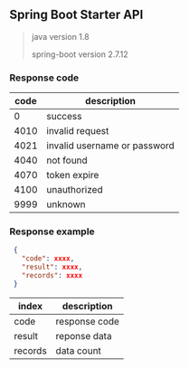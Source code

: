 ﻿## Spring Boot Starter API
> java version 1.8
> 
> spring-boot version 2.7.12
### Response code
| code | description |
|--|--|
| 0 | success |
| 4010 | invalid request|
| 4021 | invalid username or password |
| 4040 | not found|
| 4070 | token expire|
| 4100 | unauthorized|
| 9999 | unknown|

### Response example
```json
 {
   "code": xxxx,
   "result": xxxx,
   "records": xxxx
 }
 ```
 | index | description |
|--|--|
|code|response code|
|result|reponse data|
|records|data count|
